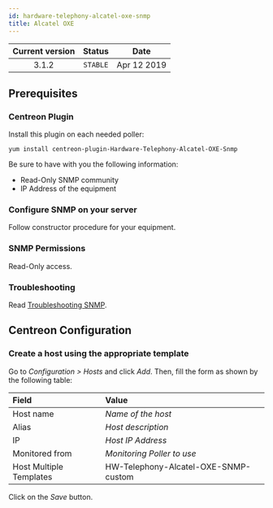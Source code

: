 ```yaml
---
id: hardware-telephony-alcatel-oxe-snmp
title: Alcatel OXE
---
```


| Current version | Status | Date |
| :-: | :-: | :-: |
| 3.1.2 | `STABLE` | Apr 12 2019 |

## Prerequisites

### Centreon Plugin

Install this plugin on each needed poller:

``` shell
yum install centreon-plugin-Hardware-Telephony-Alcatel-OXE-Snmp
```

Be sure to have with you the following information:

  - Read-Only SNMP community
  - IP Address of the equipment

### Configure SNMP on your server

Follow constructor procedure for your equipment.

### SNMP Permissions

Read-Only access.

### Troubleshooting

Read [Troubleshooting SNMP](http://documentation.centreon.com/docs/centreon-plugins/en/latest/user/guide.html#snmp).

## Centreon Configuration

### Create a host using the appropriate template

Go to *Configuration \> Hosts* and click *Add*. Then, fill the form as shown by the following table:

| Field                                | Value                                |
| :----------------------------------- | :----------------------------------- |
| Host name                            | *Name of the host*                   |
| Alias                                | *Host description*                   |
| IP                                   | *Host IP Address*                    |
| Monitored from                       | *Monitoring Poller to use*           |
| Host Multiple Templates              | HW-Telephony-Alcatel-OXE-SNMP-custom |

Click on the *Save* button.

